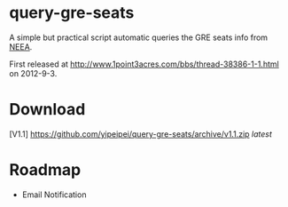 query-gre-seats
===============

A simple but practical script  automatic queries the GRE seats info from [NEEA](http://gre.etest.net.cn/).

First released at <http://www.1point3acres.com/bbs/thread-38386-1-1.html> on 2012-9-3.

Download
===============
[V1.1] <https://github.com/yipeipei/query-gre-seats/archive/v1.1.zip> *latest*

Roadmap
===============
* Email Notification